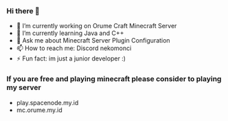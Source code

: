 ### Hi there 👋
- 🔭 I’m currently working on Orume Craft Minecraft Server
- 🌱 I’m currently learning Java and C++
- 💬 Ask me about Minecraft Server Plugin Configuration
- 📫 How to reach me: Discord nekomonci
- ⚡ Fun fact: im just a junior developer :)

### If you are free and playing minecraft please consider to playing my server
- play.spacenode.my.id
- mc.orume.my.id

<!--
**NekoMonci12/NekoMonci12** is a ✨ _special_ ✨ repository because its `README.md` (this file) appears on your GitHub profile.

Here are some ideas to get you started:

- 🔭 I’m currently working on Orume Craft Minecraft Server
- 🌱 I’m currently learning Java and C++
- 💬 Ask me about Minecraft Server Plugin Configuration
- 📫 How to reach me: Discord nekomonci
- ⚡ Fun fact: im just a junior developer :)
-->
